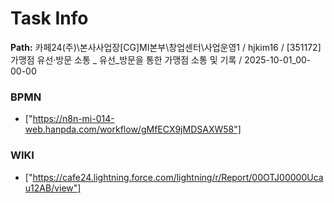 # Task Info

**Path:** 카페24(주)\본사사업장\[CG]MI본부\창업센터\사업운영1 / hjkim16 / [351172] 가맹점 유선·방문 소통 _ 유선_방문을 통한 가맹점 소통 및 기록 / 2025-10-01_00-00-00

### BPMN
- ["https://n8n-mi-014-web.hanpda.com/workflow/gMfECX9jMDSAXW58"]

### WIKI
- ["https://cafe24.lightning.force.com/lightning/r/Report/00OTJ00000Ucau12AB/view"]

